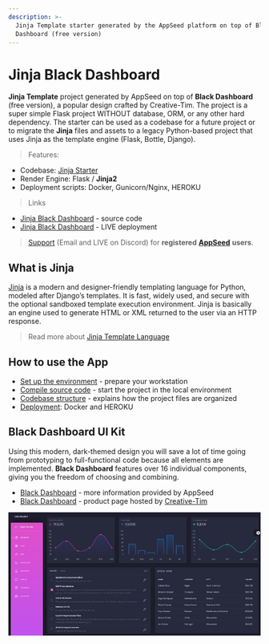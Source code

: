 ```yaml
---
description: >-
  Jinja Template starter generated by the AppSeed platform on top of Black
  Dashboard (free version)
---
```


# Jinja Black Dashboard

**Jinja Template** project generated by AppSeed on top of **Black Dashboard** (free version), a popular design crafted by Creative-Tim. The project is a super simple Flask project WITHOUT database, ORM, or any other hard dependency. The starter can be used as a codebase for a future project or to migrate the **Jinja** files and assets to a legacy Python-based project that uses Jinja as the template engine (Flask, Bottle, Django).

> Features:

- Codebase: [Jinja Starter](../../boilerplate-code/boilerplate-jinja.md)
- Render Engine: Flask / **Jinja2**
- Deployment scripts: Docker, Gunicorn/Nginx, HEROKU

> Links

- [Jinja Black Dashboard](https://github.com/app-generator/jinja-black-dashboard) - source code
- [Jinja Black Dashboard](https://jinja-black-dashboard.appseed-srv1.com/) - LIVE deployment

> [Support](https://appseed.us/support) (Email and LIVE on Discord) for **registered** [**AppSeed**](https://appseed.us/) **users**.

## What is Jinja

[Jinja](https://jinja.palletsprojects.com/en/2.11.x/) is a modern and designer-friendly templating language for Python, modeled after Django’s templates. It is fast, widely used, and secure with the optional sandboxed template execution environment. Jinja is basically an engine used to generate HTML or XML returned to the user via an HTTP response.

> Read more about [Jinja Template Language](../../content/what-is/jinja.md)

## How to use the App

- [Set up the environment](../../boilerplate-code/boilerplate-jinja.md#environment) - prepare your workstation
- [Compile source code](../../boilerplate-code/boilerplate-jinja.md#build-the-app) - start the project in the local environment
- [Codebase structure](../../boilerplate-code/boilerplate-jinja.md#codebase-structure) - explains how the project files are organized
- [Deployment](../../boilerplate-code/boilerplate-jinja.md#deployment): Docker and HEROKU

## **Black Dashboard** UI Kit

Using this modern, dark-themed design you will save a lot of time going from prototyping to full-functional code because all elements are implemented. **Black Dashboard** features over 16 individual components, giving you the freedom of choosing and combining.

- [Black Dashboard](../../content/bootstrap-template/black-dashboard.md) - more information provided by AppSeed
- [Black Dashboard](https://bit.ly/2L0W6Z7) - product page hosted by [Creative-Tim](../../content/partners/creative-tim.md)

![Black Dashboard - Free Dashboard template.](../../../static/assets/docs-black-dashboard-screen.jpg)
